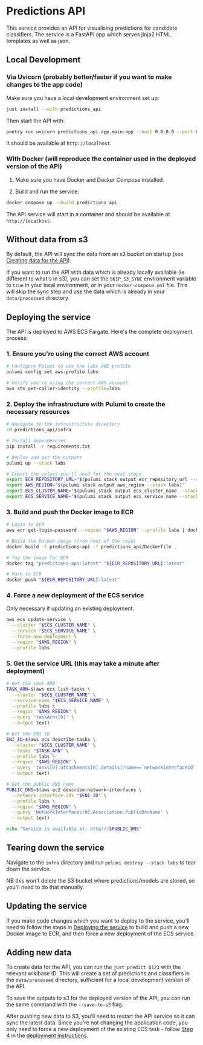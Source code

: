 # Predictions API

This service provides an API for visualising predictions for candidate classifiers. The service is a FastAPI app which serves jinja2 HTML templates as well as json.

## Local Development

### Via Uvicorn (probably better/faster if you want to make changes to the app code)

Make sure you have a local development environment set up:

```bash
just install --with predictions_api
```

Then start the API with:

```bash
poetry run uvicorn predictions_api.app.main:app --host 0.0.0.0 --port 80 --reload 
```

It should be available at `http://localhost`.

### With Docker (will reproduce the container used in the deployed version of the API)

1. Make sure you have Docker and Docker Compose installed.

2. Build and run the service:

```bash
docker compose up --build predictions_api
```

The API service will start in a container and should be available at `http://localhost`.

## Without data from s3

By default, the API will sync the data from an s3 bucket on startup (see [Creating data for the API](#creating-data-for-the-api)).

If you want to run the API with data which is already locally available (ie different to what's in s3), you can set the `SKIP_S3_SYNC` environment variable to `true` in your local environment, or in your `docker-compose.yml` file. This will skip the sync step and use the data which is already in your `data/processed` directory.

## Deploying the service

The API is deployed to AWS ECS Fargate. Here's the complete deployment process:

### 1. Ensure you're using the correct AWS account

```bash
# Configure Pulumi to use the labs AWS profile
pulumi config set aws:profile labs

# Verify you're using the correct AWS account
aws sts get-caller-identity --profile=labs
```

### 2. Deploy the infrastructure with Pulumi to create the necessary resources

```bash
# Navigate to the infrastructure directory
cd predictions_api/infra

# Install dependencies
pip install -r requirements.txt

# Deploy and get the outputs
pulumi up --stack labs

# Export the values you'll need for the next steps
export ECR_REPOSITORY_URL="$(pulumi stack output ecr_repository_url --stack labs)"
export AWS_REGION="$(pulumi stack output aws_region --stack labs)"
export ECS_CLUSTER_NAME="$(pulumi stack output ecs_cluster_name --stack labs)"
export ECS_SERVICE_NAME="$(pulumi stack output ecs_service_name --stack labs)"
```

### 3. Build and push the Docker image to ECR

```bash
# Login to ECR
aws ecr get-login-password --region "$AWS_REGION" --profile labs | docker login --username AWS --password-stdin "$ECR_REPOSITORY_URL"

# Build the Docker image (from root of the repo)
docker build -t predictions-api -f predictions_api/Dockerfile .

# Tag the image for ECR
docker tag "predictions-api:latest" "${ECR_REPOSITORY_URL}:latest"

# Push to ECR
docker push "${ECR_REPOSITORY_URL}:latest"
```

### 4. Force a new deployment of the ECS service

Only necessary if updating an existing deployment.

```bash
aws ecs update-service \
  --cluster "$ECS_CLUSTER_NAME" \
  --service "$ECS_SERVICE_NAME" \
  --force-new-deployment \
  --region "$AWS_REGION" \
  --profile labs
```

### 5. Get the service URL (this may take a minute after deployment)

```bash
# Get the task ARN
TASK_ARN=$(aws ecs list-tasks \
  --cluster "$ECS_CLUSTER_NAME" \
  --service-name "$ECS_SERVICE_NAME" \
  --profile labs \
  --region "$AWS_REGION" \
  --query 'taskArns[0]' \
  --output text)

# Get the ENI ID
ENI_ID=$(aws ecs describe-tasks \
  --cluster "$ECS_CLUSTER_NAME" \
  --tasks "$TASK_ARN" \
  --profile labs \
  --region "$AWS_REGION" \
  --query 'tasks[0].attachments[0].details[?name==`networkInterfaceId`].value' \
  --output text)

# Get the public DNS name
PUBLIC_DNS=$(aws ec2 describe-network-interfaces \
  --network-interface-ids "$ENI_ID" \
  --profile labs \
  --region "$AWS_REGION" \
  --query 'NetworkInterfaces[0].Association.PublicDnsName' \
  --output text)

echo "Service is available at: http://$PUBLIC_DNS"
```

## Tearing down the service

Navigate to the `infra` directory and run `pulumi destroy --stack labs` to tear down the service.

NB this won't delete the S3 bucket where predictions/models are stored, so you'll need to do that manually.

## Updating the service

If you make code changes which you want to deploy to the service, you'll need to follow the steps in [Deploying the service](#deploying-the-service) to build and push a new Docker image to ECR, and then force a new deployment of the ECS service.

## Adding new data

To create data for the API, you can run the `just predict Q123` with the relevant wikibase ID. This will create a set of predictions and classifiers in the `data/processed` directory, sufficient for a local development version of the API.

To save the outputs to s3 for the deployed version of the API, you can run the same command with the `--save-to-s3` flag.

After pushing new data to S3, you'll need to restart the API service so it can sync the latest data. Since you're not changing the application code, you only need to force a new deployment of the existing ECS task - follow [Step 4](#4-force-a-new-deployment-of-the-ecs-service) in the [deployment instructions](#deploying-the-service).
